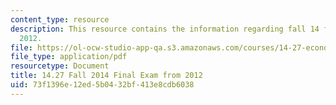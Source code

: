 ```yaml
---
content_type: resource
description: This resource contains the information regarding fall 14 final exam from
  2012.
file: https://ol-ocw-studio-app-qa.s3.amazonaws.com/courses/14-27-economics-and-e-commerce-fall-2014/73f1396e12ed5b0432bf413e8cdb6038_MIT14_27F14_Final_2012.pdf
file_type: application/pdf
resourcetype: Document
title: 14.27 Fall 2014 Final Exam from 2012
uid: 73f1396e-12ed-5b04-32bf-413e8cdb6038
---
```

